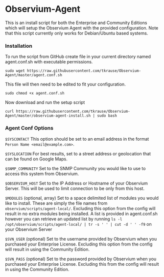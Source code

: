# Observium-Agent
This is an install script for both the Enterprise and Community Editions which will setup the Observium Agent with the provided configuration. Note that this script currently only works for Debian/Ubuntu based systems.

### Installation
To run the script from GitHub create file in your current directory named agent.conf.sh with executable permissions.

`sudo wget https://raw.githubusercontent.com/tkrause/Observium-Agent/master/agent.conf.sh`

This file will then need to be edited to fit your configuration.

`sudo chmod +x agent.conf.sh`

Now download and run the setup script

`curl https://raw.githubusercontent.com/tkrause/Observium-Agent/master/observium-agent-install.sh | sudo bash`

### Agent Conf Options
`$SYSCONTACT` This option should be set to an email address in the format `Person Name <email@example.com>`.

`$SYSLOCATION` For best results, set to a street address or geolocation that can be found on Google Maps.

`$SNMP_COMMUNITY` Set to the SNMP Community you would like to use to access this system from Observium.

`$OBSERVIUM_HOST` Set to the IP Address or Hostname of your Observium Server. This will be used to limit connection to be only from this host.

`$MODULES` (optional, array) Set to a space delimited list of modules you would like to install. These are simply the file names from `observium/scripts/agent-local/`. Excluding this option from the config will result in no extra modules being installed. A list is provided in agent.conf.sh however you can retrieve an updated list by running `ls -l /opt/observium/scripts/agent-local/ | tr -s ' ' | cut -d ' ' -f9` on your Observium Server

`$SVN_USER` (optional) Set to the username provided by Observium when you purchased your Enterprise License. Excluding this option from the config will result in using the Community Edition. 

`$SVN_PASS` (optional) Set to the password provided by Observium when you purchased your Enterprise License. Excluding this from the config will result in using the Community Edition. 
